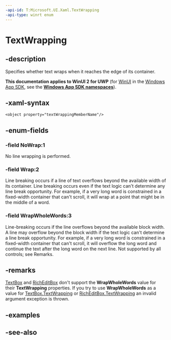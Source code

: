 ```yaml
---
-api-id: T:Microsoft.UI.Xaml.TextWrapping
-api-type: winrt enum
---
```


<!-- Enumeration syntax
public enum Windows.UI.Xaml.TextWrapping : int
-->

# TextWrapping

## -description

Specifies whether text wraps when it reaches the edge of its container.

**This documentation applies to WinUI 2 for UWP** (for [WinUI](/windows/apps/winui/winui3/) in the [Windows App SDK](/windows/apps/windows-app-sdk/), see the **[Windows App SDK namespaces](/windows/windows-app-sdk/api/winrt/)**).

## -xaml-syntax

```xaml
<object property="textWrappingMemberName"/>
```

## -enum-fields

### -field NoWrap:1

No line wrapping is performed.

### -field Wrap:2

Line breaking occurs if a line of text overflows beyond the available width of its container. Line breaking occurs even if the text logic can't determine any line break opportunity. For example, if a very long word is constrained in a fixed-width container that can't scroll, it will wrap at a point that might be in the middle of a word.

### -field WrapWholeWords:3

Line-breaking occurs if the line overflows beyond the available block width. A line may overflow beyond the block width if the text logic can't determine a line break opportunity. For example, if a very long word is constrained in a fixed-width container that can't scroll, it will overflow the long word and continue the text after the long word on the next line. Not supported by all controls; see Remarks.

## -remarks

[TextBox](../microsoft.ui.xaml.controls/textbox.md) and [RichEditBox](../microsoft.ui.xaml.controls/richeditbox.md) don't support the **WrapWholeWords** value for their **TextWrapping** properties. If you try to use **WrapWholeWords** as a value for [TextBox.TextWrapping](../microsoft.ui.xaml.controls/textbox_textwrapping.md) or [RichEditBox.TextWrapping](../microsoft.ui.xaml.controls/richeditbox_textwrapping.md) an invalid argument exception is thrown.

## -examples

## -see-also
